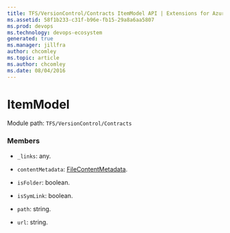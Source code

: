 ```yaml
---
title: TFS/VersionControl/Contracts ItemModel API | Extensions for Azure DevOps Services
ms.assetid: 58f1b233-c31f-b96e-fb15-29a8a6aa5807
ms.prod: devops
ms.technology: devops-ecosystem
generated: true
ms.manager: jillfra
author: chcomley
ms.topic: article
ms.author: chcomley
ms.date: 08/04/2016
---
```


# ItemModel

Module path: `TFS/VersionControl/Contracts`


### Members

* `_links`: any. 

* `contentMetadata`: [FileContentMetadata](../../../TFS/VersionControl/Contracts/FileContentMetadata.md). 

* `isFolder`: boolean. 

* `isSymLink`: boolean. 

* `path`: string. 

* `url`: string. 


